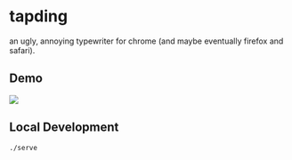 # tapding
an ugly, annoying typewriter for chrome (and maybe eventually firefox and safari).

## Demo
![](https://i.imgur.com/3amGOiz.gif)


## Local Development
`./serve`
